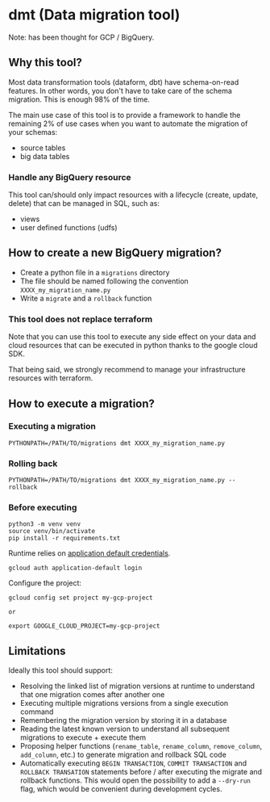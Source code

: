 # dmt (Data migration tool)

Note: has been thought for GCP / BigQuery.

## Why this tool?

Most data transformation tools (dataform, dbt) have schema-on-read features. In other words, you don't have to take
care of the schema migration. This is enough 98% of the time.

The main use case of this tool is to provide a framework to handle the remaining 2% of use cases when you want to automate the migration of your schemas:
- source tables
- big data tables

### Handle any BigQuery resource

This tool can/should only impact resources with a lifecycle (create, update, delete) that can be managed in SQL,
such as:
- views
- user defined functions (udfs)

## How to create a new BigQuery migration?

- Create a python file in a `migrations` directory
- The file should be named following the convention `XXXX_my_migration_name.py`
- Write a `migrate` and a `rollback` function

### This tool does not replace terraform

Note that you can use this tool to execute any side effect on your data and cloud resources that can be executed in
python thanks to the google cloud SDK.

That being said, we strongly recommend to manage your infrastructure resources with terraform.

## How to execute a migration?

### Executing a migration
```
PYTHONPATH=/PATH/TO/migrations dmt XXXX_my_migration_name.py
```

### Rolling back
```
PYTHONPATH=/PATH/TO/migrations dmt XXXX_my_migration_name.py --rollback
```

### Before executing
```
python3 -m venv venv
source venv/bin/activate
pip install -r requirements.txt
```

Runtime relies on [application default credentials](https://cloud.google.com/docs/authentication/provide-credentials-adc).
```
gcloud auth application-default login
```

Configure the project:
```
gcloud config set project my-gcp-project

or

export GOOGLE_CLOUD_PROJECT=my-gcp-project
```

## Limitations

Ideally this tool should support:
- Resolving the linked list of migration versions at runtime to understand that one migration comes after another one
- Executing multiple migrations versions from a single execution command
- Remembering the migration version by storing it in a database
- Reading the latest known version to understand all subsequent migrations to execute + execute them
- Proposing helper functions (`rename_table`, `rename_column`, `remove_column`, `add_column`, etc.) to generate
  migration and rollback SQL code
- Automatically executing `BEGIN TRANSACTION`, `COMMIT TRANSACTION` and `ROLLBACK TRANSATION` statements before / after
  executing the migrate and rollback functions. This would open the possibility to add a `--dry-run` flag, which would
  be convenient during development cycles.

